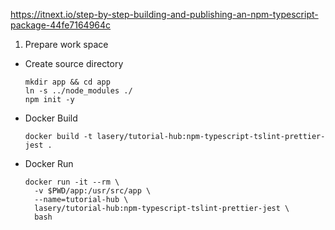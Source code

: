 https://itnext.io/step-by-step-building-and-publishing-an-npm-typescript-package-44fe7164964c

1. Prepare work space
- Create source directory
    ```
    mkdir app && cd app
    ln -s ../node_modules ./
    npm init -y
    ```

- Docker Build
    ```
    docker build -t lasery/tutorial-hub:npm-typescript-tslint-prettier-jest .
    ```

- Docker Run
    ```
    docker run -it --rm \
      -v $PWD/app:/usr/src/app \
      --name=tutorial-hub \
      lasery/tutorial-hub:npm-typescript-tslint-prettier-jest \
      bash
    ```
